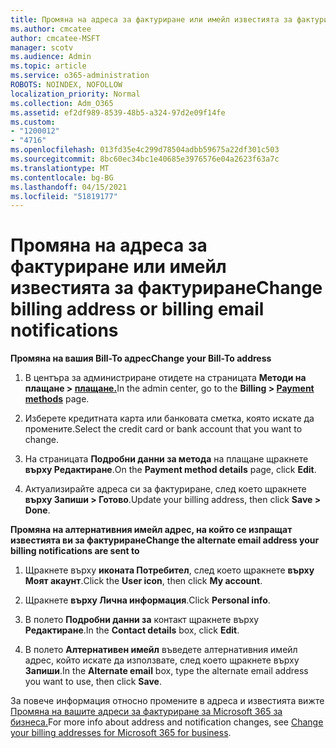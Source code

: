 ```yaml
---
title: Промяна на адреса за фактуриране или имейл известията за фактуриране
ms.author: cmcatee
author: cmcatee-MSFT
manager: scotv
ms.audience: Admin
ms.topic: article
ms.service: o365-administration
ROBOTS: NOINDEX, NOFOLLOW
localization_priority: Normal
ms.collection: Adm_O365
ms.assetid: ef2df989-8539-48b5-a324-97d2e09f14fe
ms.custom:
- "1200012"
- "4716"
ms.openlocfilehash: 013fd35e4c299d78504adbb59675a22df301c503
ms.sourcegitcommit: 8bc60ec34bc1e40685e3976576e04a2623f63a7c
ms.translationtype: MT
ms.contentlocale: bg-BG
ms.lasthandoff: 04/15/2021
ms.locfileid: "51819177"
---
```

# <a name="change-billing-address-or-billing-email-notifications"></a><span data-ttu-id="d7776-102">Промяна на адреса за фактуриране или имейл известията за фактуриране</span><span class="sxs-lookup"><span data-stu-id="d7776-102">Change billing address or billing email notifications</span></span>

<span data-ttu-id="d7776-103">**Промяна на вашия Bill-To адрес**</span><span class="sxs-lookup"><span data-stu-id="d7776-103">**Change your Bill-To address**</span></span>

1. <span data-ttu-id="d7776-104">В центъра за администриране отидете на страницата **Методи на плащане > [плащане.](https://go.microsoft.com/fwlink/p/?linkid=2018806)**</span><span class="sxs-lookup"><span data-stu-id="d7776-104">In the admin center, go to the **Billing > [Payment methods](https://go.microsoft.com/fwlink/p/?linkid=2018806)** page.</span></span>

2. <span data-ttu-id="d7776-105">Изберете кредитната карта или банковата сметка, която искате да промените.</span><span class="sxs-lookup"><span data-stu-id="d7776-105">Select the credit card or bank account that you want to change.</span></span>

3. <span data-ttu-id="d7776-106">На страницата **Подробни данни за метода** на плащане щракнете **върху Редактиране**.</span><span class="sxs-lookup"><span data-stu-id="d7776-106">On the **Payment method details** page, click **Edit**.</span></span>

4. <span data-ttu-id="d7776-107">Актуализирайте адреса си за фактуриране, след което щракнете **върху Запиши > Готово**.</span><span class="sxs-lookup"><span data-stu-id="d7776-107">Update your billing address, then click **Save > Done**.</span></span>

<span data-ttu-id="d7776-108">**Промяна на алтернативния имейл адрес, на който се изпращат известията ви за фактуриране**</span><span class="sxs-lookup"><span data-stu-id="d7776-108">**Change the alternate email address your billing notifications are sent to**</span></span> 

1. <span data-ttu-id="d7776-109">Щракнете върху **иконата Потребител**, след което щракнете **върху Моят акаунт**.</span><span class="sxs-lookup"><span data-stu-id="d7776-109">Click the **User icon**, then click **My account**.</span></span>

2. <span data-ttu-id="d7776-110">Щракнете **върху Лична информация**.</span><span class="sxs-lookup"><span data-stu-id="d7776-110">Click **Personal info**.</span></span>

3. <span data-ttu-id="d7776-111">В полето **Подробни данни за** контакт щракнете върху **Редактиране**.</span><span class="sxs-lookup"><span data-stu-id="d7776-111">In the **Contact details** box, click **Edit**.</span></span>

4. <span data-ttu-id="d7776-112">В полето **Алтернативен имейл** въведете алтернативния имейл адрес, който искате да използвате, след което щракнете върху **Запиши**.</span><span class="sxs-lookup"><span data-stu-id="d7776-112">In the **Alternate email** box, type the alternate email address you want to use, then click **Save**.</span></span>

<span data-ttu-id="d7776-113">За повече информация относно промените в адреса и известията вижте [Промяна на вашите адреси за фактуриране за Microsoft 365 за бизнеса.](https://docs.microsoft.com/microsoft-365/commerce/billing-and-payments/change-your-billing-addresses?view=o365-worldwide)</span><span class="sxs-lookup"><span data-stu-id="d7776-113">For more info about address and notification changes, see [Change your billing addresses for Microsoft 365 for business](https://docs.microsoft.com/microsoft-365/commerce/billing-and-payments/change-your-billing-addresses?view=o365-worldwide).</span></span>
